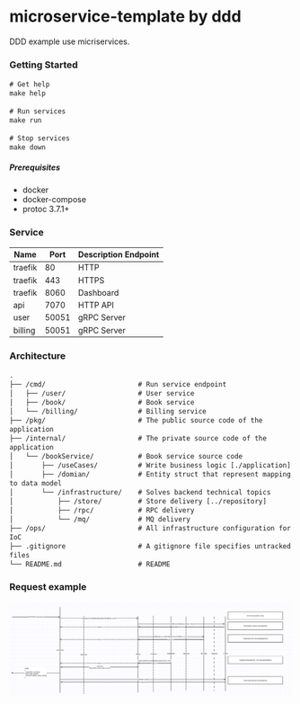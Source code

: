 # microservice-template by ddd

DDD example use micriservices.

### Getting Started

```
# Get help
make help

# Run services
make run

# Stop services
make down
```

##### Prerequisites

+ docker
+ docker-compose
+ protoc 3.7.1+

### Service

| Name        | Port  | Description Endpoint          |
|-------------|-------|-------------------------------|
| traefik     | 80    | HTTP                          |
| traefik     | 443   | HTTPS                         |
| traefik     | 8060  | Dashboard                     |
| api         | 7070  | HTTP API                      |
| user        | 50051 | gRPC Server                   |
| billing     | 50051 | gRPC Server                   |


### Architecture

```
.
├── /cmd/                       # Run service endpoint
│   ├── /user/                  # User service
│   ├── /book/                  # Book service
│   └── /billing/               # Billing service
├── /pkg/                       # The public source code of the application
├── /internal/                  # The private source code of the application
│   └── /bookService/           # Book service source code
│       ├── /useCases/          # Write business logic [./application]
│       ├── /domian/            # Entity struct that represent mapping to data model
│       └── /infrastructure/    # Solves backend technical topics
│           ├── /store/         # Store delivery [../repository]
│           ├── /rpc/           # RPC delivery
│           └── /mq/            # MQ delivery
├── /ops/                       # All infrastructure configuration for IoC
├── .gitignore                  # A gitignore file specifies untracked files
└── README.md                   # README
```

### Request example

![example](./docs/request.png)
